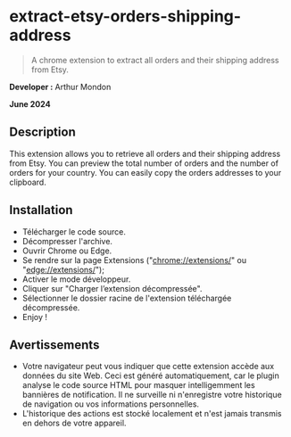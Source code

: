 # extract-etsy-orders-shipping-address

> A chrome extension to extract all orders and their shipping address from Etsy.

**Developer :** Arthur Mondon

**June 2024**

## Description

This extension allows you to retrieve all orders and their shipping address from Etsy. 
You can preview the total number of orders and the number of orders for your country.
You can easily copy the orders addresses to your clipboard.

## Installation

- Télécharger le code source.
- Décompresser l'archive.
- Ouvrir Chrome ou Edge.
- Se rendre sur la page Extensions ("[chrome://extensions/](chrome://extensions/)" ou "[edge://extensions/](edge://extensions/)");
- Activer le mode développeur.
- Cliquer sur "Charger l’extension décompressée".
- Sélectionner le dossier racine de l'extension téléchargée décompressée. 
- Enjoy !

## Avertissements

- Votre navigateur peut vous indiquer que cette extension accède aux données du site Web. Ceci est généré automatiquement, car le plugin analyse le code source HTML pour masquer intelligemment les bannières de notification. Il ne surveille ni n'enregistre votre historique de navigation ou vos informations personnelles. 
- L'historique des actions est stocké localement et n'est jamais transmis en dehors de votre appareil.